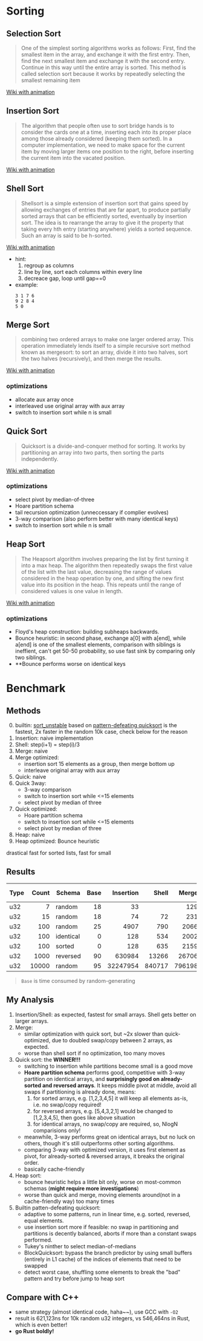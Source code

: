# Sorting


## Selection Sort
> One of the simplest sorting algorithms works as follows: First, find the smallest item in the array, and exchange it with the first entry. Then, find the next smallest item and exchange it with the second entry. Continue in this way until the entire array is sorted. This method is called selection sort because it works by repeatedly selecting the smallest remaining item

[Wiki with animation](https://en.wikipedia.org/wiki/Selection_sort)

## Insertion Sort
> The algorithm that people often use to sort bridge hands is to consider the cards one at a time, inserting each into its proper place among those already considered (keeping them sorted). In a computer implementation, we need to make space for the current item by moving larger items one position to the right, before inserting the current item into the vacated position.

[Wiki with animation](https://en.wikipedia.org/wiki/Insertion_sort)

## Shell Sort
> Shellsort is a simple extension of insertion sort that gains speed by allowing exchanges of entries that are far apart, to produce partially sorted arrays that can be efficiently sorted, eventually by insertion sort. The idea is to rearrange the array to give it the property that taking every hth entry (starting anywhere) yields a sorted sequence. Such an array is said to be h-sorted.

[Wiki with animation](https://en.wikipedia.org/wiki/Shellsort)

- hint:
    1. regroup as columns
    2. line by line, sort each columns within every line
    3. decreace gap, loop until gap==0
- example:
    ```
    3 1 7 6
    9 2 8 4
    5 0
    ```

## Merge Sort
> combining two ordered arrays to make one larger ordered array. This operation immediately lends itself to a simple recursive sort method known as mergesort: to sort an array, divide it into two halves, sort the two halves (recursively), and then merge the results.

[Wiki with animation](https://en.wikipedia.org/wiki/Mergesort)

### optimizations
- allocate aux array once
- interleaved use original array with aux array
- switch to insertion sort while n is small

## Quick Sort
> Quicksort is a divide-and-conquer method for sorting. It works by partitioning an array into two parts, then sorting the parts independently.

[Wiki with animation](https://en.wikipedia.org/wiki/Quicksort)

### optimizations
- select pivot by median-of-three
- Hoare partition schema
- tail recursion optimization (unneccessary if complier evolves)
- 3-way comparison (also perform better with many identical keys)
- switch to insertion sort while n is small

## Heap Sort
> The Heapsort algorithm involves preparing the list by first turning it into a max heap. The algorithm then repeatedly swaps the first value of the list with the last value, decreasing the range of values considered in the heap operation by one, and sifting the new first value into its position in the heap. This repeats until the range of considered values is one value in length.

[Wiki with animation](https://en.wikipedia.org/wiki/Heapsort)

### optimizations
- Floyd's heap construction: building subheaps backwards.
- Bounce heuristic: in second phase, exchange a[0] with a[end], while a[end] is one of the smallest elements, comparison with siblings is ineffient, can't get 50-50 probability, so use fast sink by comparing only two siblings.
- **Bounce performs worse on identical keys

# Benchmark

## Methods
0. builtin: [sort_unstable](https://doc.rust-lang.org/std/vec/struct.Vec.html#method.sort_unstable) based on [pattern-defeating quicksort](https://github.com/orlp/pdqsort) is the fastest, 2x faster in the random 10k case, check below for the reason
1. Insertion: naive implementation
2. Shell: step(i+1) = step(i)/3
3. Merge: naive
4. Merge optimized:
    - insertion sort 15 elements as a group, then merge bottom up
    - interleave original array with aux array
5. Quick: naive
6. Quick 3way:
    - 3-way comparison
    - switch to insertion sort while <=15 elements
    - select pivot by median of three
7. Quick optimized:
    - Hoare partition schema
    - switch to insertion sort while <=15 elements
    - select pivot by median of three
8. Heap: naive
9. Heap optimized: Bounce heuristic

drastical fast for sorted lists, fast for small

## Results

| **Type** | **Count** | **Schema** | Base | Insertion | Shell | Merge | Merge Opt | Quick | Quick 3way |Quick Optimized| Heap | Heap Optimized |
|---|---:|---|---:|----:|---:|---:|---:|---:|---:|---:|---:|---:|
| u32 | 7 | random | 18 | 33 | |129 |65 | 41 | 37 | 37 | 45 | 48 |
| u32 | 15 | random | 18 | 74 |72|231|135 | 75 | 80 | 77 | 105 | 111 |
| u32 | 100 | random | 25 | 4907|790|2066|1292 | 658 | 879 |626 | 1181 | 1081 |
| u32 | 100 | identical | 0 | 128 |534|2002|860 | 631 | 129 | 387 | 346 | 1094 |
| u32 | 100 | sorted | 0 | 128 |635| 2159|883| 3380 | 1340 | 219 | 1361 | 1215 |
| u32 | 1000 | reversed | 90 | 630984 |13266|26706|22542 | 270252 | 31359 | 5085 | 44467 | 45845 |
| u32 | 10000 | random | 95 | 32247954 |840717|796198|674673 | 551410 | 624298 | 546464 | 777537 | 799576 |

> `Base` is time consumed by random-generating

## My Analysis
1. Insertion/Shell: as expected, fastest for small arrays. Shell gets better on larger arrays.
2. Merge:
    - similar optimization with quick sort, but ~2x slower than quick-optimized, due to doubled swap/copy between 2 arrays, as expected.
    - worse than shell sort if no optimization, too many moves
3. Quick sort: the **WINNER!!!**
    - switching to insertion while partitions become small is a good move
    - **Hoare partition schema** performs good, competitive with 3-way partition on identical arrays, and **surprisingly good on already-sorted and reversed arrays**. It keeps middle pivot at middle, avoid all swaps if partitioning is already done, means:
      1. for sorted arrays, e.g. [1,2,3,4,5] it will keep all elements as-is, i.e. no swap/copy required!
      2. for reversed arrays, e.g. [5,4,3,2,1] would be changed to [1,2,3,4,5], then goes like above situation
      3. for identical arrays, no swap/copy are required, so, NlogN comparisions only!
    - meanwhile, 3-way performs great on identical arrays, but no luck on others, though it's still outperforms other sorting algorithms.
    - comparing 3-way with optimized version, it uses first element as pivot, for already-sorted & reversed arrays, it breaks the original order.
    - basically cache-friendly
4. Heap sort:
    - bounce heuristic helps a little bit only, worse on most-common schemas (**might require more investigations**)
    - worse than quick and merge, moving elements around(not in a cache-friendly way) too many times
5. Builtin patten-defeating quicksort:
    - adaptive to some patterns, run in linear time, e.g. sorted, reversed, equal elements.
    - use insertion sort more if feasible: no swap in partitioning and partitions is decently balanced, aborts if more than a constant swaps performed.
    - Tukey's ninther to select median-of-medians
    - BlockQuicksort: bypass the branch predictor by using small buffers (entirely in L1 cache) of the indices of elements that need to be swapped
    - detect worst case, shuffling some elements to break the "bad" pattern and try before jump to heap sort

## Compare with C++
- same strategy (almost identical code, haha~~), use GCC with `-O2`
- result is 621,123ns for 10k random u32 integers, vs 546,464ns in Rust, which is even better!
- **go Rust boldly!**
